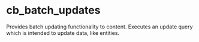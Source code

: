 # cb_batch_updates
Provides batch updating functionality to content. Executes an update query which is intended to update data, like entities.
